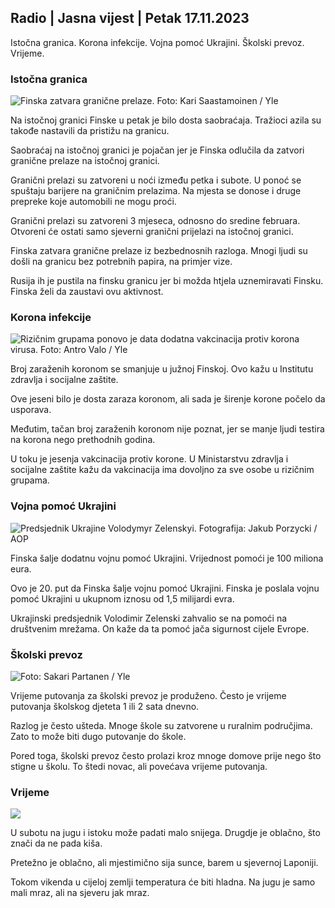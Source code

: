 ## Radio \| Jasna vijest \| Petak 17.11.2023

Istočna granica. Korona infekcije. Vojna pomoć Ukrajini. Školski prevoz. Vrijeme.

### Istočna granica

![Finska zatvara granične prelaze. Foto: Kari Saastamoinen / Yle](https://images.cdn.yle.fi/image/upload/c_crop,h_2908,w_5178,x_0,y_0/ar_1.7777777777777777,c_fill,g_faces,h_1105,h_pr_6705q_auto:eco/f_auto/fl_lossy/v1699908616/39-1200025655285565477b)

Na istočnoj granici Finske u petak je bilo dosta saobraćaja. Tražioci azila su takođe nastavili da pristižu na granicu.

Saobraćaj na istočnoj granici je pojačan jer je Finska odlučila da zatvori granične prelaze na istočnoj granici.

Granični prelazi su zatvoreni u noći između petka i subote. U ponoć se spuštaju barijere na graničnim prelazima. Na mjesta se donose i druge prepreke koje automobili ne mogu proći.

Granični prelazi su zatvoreni 3 mjeseca, odnosno do sredine februara. Otvoreni će ostati samo sjeverni granični prijelazi na istočnoj granici.

Finska zatvara granične prelaze iz bezbednosnih razloga. Mnogi ljudi su došli na granicu bez potrebnih papira, na primjer vize.

Rusija ih je pustila na finsku granicu jer bi možda htjela uznemiravati Finsku. Finska želi da zaustavi ovu aktivnost.

### Korona infekcije

![Rizičnim grupama ponovo je data dodatna vakcinacija protiv korona virusa. Foto: Antro Valo / Yle](https://images.cdn.yle.fi/image/upload/c_crop,h_3247,w_5773,x_0,y_601/ar_1.7777777777777777,c_fill,g_faces,h_1100/wd/wd.q_auto:eco/f_auto/fl_lossy/v1699867130/39-11997076551e51acfff3)

Broj zaraženih koronom se smanjuje u južnoj Finskoj. Ovo kažu u Institutu zdravlja i socijalne zaštite.

Ove jeseni bilo je dosta zaraza koronom, ali sada je širenje korone počelo da usporava.

Međutim, tačan broj zaraženih koronom nije poznat, jer se manje ljudi testira na korona nego prethodnih godina.

U toku je jesenja vakcinacija protiv korone. U Ministarstvu zdravlja i socijalne zaštite kažu da vakcinacija ima dovoljno za sve osobe u rizičnim grupama.

### Vojna pomoć Ukrajini

![Predsjednik Ukrajine Volodymyr Zelenskyi. Fotografija: Jakub Porzycki / AOP](https://images.cdn.yle.fi/image/upload/c_crop,h_1393,w_2477,x_0,y_0/ar_1.7777777777777777,c_fill,g_faces,h_1270,h_1270q_auto:eco/f_auto/fl_lossy/v1696579988/39-1182210651fc13097ccb)

Finska šalje dodatnu vojnu pomoć Ukrajini. Vrijednost pomoći je 100 miliona eura.

Ovo je 20. put da Finska šalje vojnu pomoć Ukrajini. Finska je poslala vojnu pomoć Ukrajini u ukupnom iznosu od 1,5 milijardi evra.

Ukrajinski predsjednik Volodimir Zelenski zahvalio se na pomoći na društvenim mrežama. On kaže da ta pomoć jača sigurnost cijele Evrope.

### Školski prevoz

![ Foto: Sakari Partanen / Yle](https://images.cdn.yle.fi/image/upload/c_crop,h_1494,w_2655,x_0,y_0/ar_1.7777777777777777,c_fill,g_faces,wd_62_1.0/q_auto:eco/f_auto/fl_lossy/v1677057284/39-107608063f5dc988d5c3)

Vrijeme putovanja za školski prevoz je produženo. Često je vrijeme putovanja školskog djeteta 1 ili 2 sata dnevno.

Razlog je često ušteda. Mnoge škole su zatvorene u ruralnim područjima. Zato to može biti dugo putovanje do škole.

Pored toga, školski prevoz često prolazi kroz mnoge domove prije nego što stigne u školu. To štedi novac, ali povećava vrijeme putovanja.

### Vrijeme

![](https://images.cdn.yle.fi/image/upload/c_crop,h_1080,w_1919,x_0,y_0/ar_1.7777777777777777,c_fill,g_faces,h_675,w_1200/epr_1200/epr_1200/f_auto/fl_lossy/v1700238427/39-120255565579437e32dc)

U subotu na jugu i istoku može padati malo snijega. Drugdje je oblačno, što znači da ne pada kiša.

Pretežno je oblačno, ali mjestimično sija sunce, barem u sjevernoj Laponiji.

Tokom vikenda u cijeloj zemlji temperatura će biti hladna. Na jugu je samo mali mraz, ali na sjeveru jak mraz.